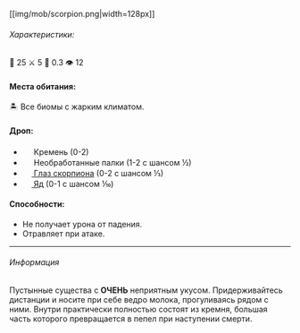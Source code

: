 [[img/mob/scorpion.png|width=128px]]

###### Характеристики:
🧡 25 ⚔ 5 👣 0.3 👁 12
#### Места обитания:
🏝 Все биомы с жарким климатом.
#### Дроп:
- <img src="https://gamepedia.cursecdn.com/minecraft_gamepedia/a/aa/Flint_JE2_BE2.png?version=24065c9d758bb72d2a56b28686212df8" width="16"> Кремень (0-2)
- <img src="https://i.imgur.com/aKRrl10.png" width="16"> Необработанные палки (1-2 с шансом ½)
- [<img src="https://i.imgur.com/915ALJJ.png" width="16"> Глаз скорпиона](https://github.com/SoSeDiK-Universe/Wiki/wiki/Глаз-скорпиона) (0-2 с шансом ⅓)
- [<img src="https://i.imgur.com/dh75uGS.png" width="16"> Яд](https://github.com/SoSeDiK-Universe/Wiki/wiki/Яд) (0-1 с шансом ⅒)
#### Способности:
- Не получает урона от падения.
- Отравляет при атаке.
___
###### Информация
Пустынные существа с **ОЧЕНЬ** неприятным укусом. Придерживайтесь дистанции и носите при себе ведро молока, прогуливаясь рядом с ними. Внутри практически полностью состоят из кремня, большая часть которого превращается в пепел при наступении смерти.